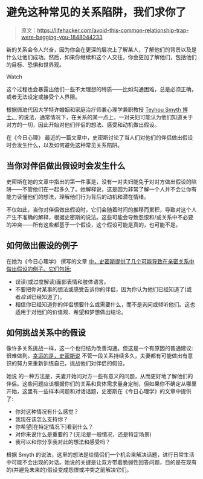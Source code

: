 # 避免这种常见的关系陷阱，我们求你了

> 原文：<https://lifehacker.com/avoid-this-common-relationship-trap-were-begging-you-1848044233>

新的关系会令人兴奋，因为你会在更深的层次上了解某人，了解他们的背景以及是什么让他们成功。然后，如果你继续和这个人交往，你会更加了解他们，包括他们的目标、恐惧和世界观。

Watch

这个过程也会暴露出他们一些不太理想的特质——比如沟通困难，总是必须正确，或者无法设定或接受个人界限。

根据佩珀代因大学特许婚姻和家庭治疗师兼心理学兼职教授 [Teyhou Smyth 博士、](https://www.psychologytoday.com/us/contributors/teyhou-smyth-phd-lmft) 的说法，通常情况下，在关系的某一点上，一对夫妇可能认为他们知道关于对方的一切，因此开始对他们伴侣的想法、感受和动机做出假设。

在《今日心理》 最近的一篇文章中，史密斯讨论了当人们对他们的伴侣做出假设时会发生什么，以及如何避免这种常见关系陷阱。

## 当你对伴侣做出假设时会发生什么

史密斯在她的文章中指出的第一件事是，没有一对夫妇能免于对对方做出假设的陷阱——不管他们在一起多久了。她解释说，这是因为非常了解一个人并不会让你有能力读懂他们的想法，理解他们行为背后的动机和潜在情绪。

不仅如此，当你对伴侣做出假设时，它们会随着时间的推移而累积，导致对这个人产生不准确的解释，根据史密斯的说法。这些可能会导致怨恨和/或关系中不必要的冲突——所有这些都基于一个假设，这个假设可能是真的，也可能不是。

## 如何做出假设的例子

在她为《今日心理学》 撰写的文章 [中，史密斯提供了几个可能导致在亲密关系中做出假设的例子。它们包括:](https://www.psychologytoday.com/us/blog/living-finesse/202111/becoming-aware-your-assumptions-in-intimate-relationships)

*   误读(或过度解读)面部表情和肢体语言。
*   不要把你对某事的想法或感受告诉你的伴侣，因为你认为他们已经知道了(或者*应该*已经知道了)。
*   相信你已经知道你的伴侣想要什么或需要什么，而不是询问或倾听他们。这也适用于对他们的价值观、希望和梦想做出结论。

## 如何挑战关系中的假设

像许多关系挑战一样，这一个也归结为改善沟通。但这是一个有原因的普通建议:很难做到。[幸运的是，史密斯说](https://www.psychologytoday.com/us/blog/living-finesse/202111/becoming-aware-your-assumptions-in-intimate-relationships) 不管一段关系持续多久，夫妻都有可能做出有意识的努力来重新训练自己，挑战他们对伴侣的假设。

她说 的一种方法是，夫妻开始问对方一些有意义的问题，从而更好地了解他们的伴侣。这些问题应该根据你们的关系和具体需求量身定制，但如果你不确定从哪里开始，这里有一些样本问题和对话话题，史密斯在《今日心理学》的文章中提供了:

*   你对这种情况有什么感觉？
*   我现在该怎么支持你？
*   你希望[在特定情况下]看到什么？
*   对你来说什么是重要的？(无论是一般情况，还是特定场景)
*   我可以和你分享我对此的想法和感受吗？

根据 Smyth 的说法，这里的想法是给情侣们一个机会来解决话题，进行日常生活中可能不会出现的对话。她说的关键是让双方带着脆弱性回答问题，目的是在现有的(并避免未来的)假设变成怨恨或冲突之前解决它们。